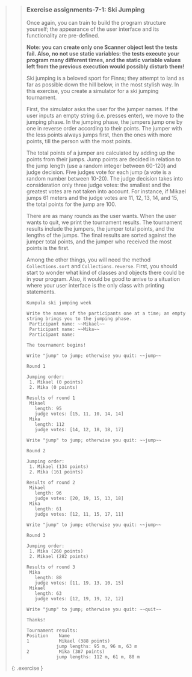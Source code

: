 >> ### Exercise assignments-7-1: Ski Jumping
>>
>> Once again, you can train to build the program structure yourself; the appearance of the user interface and its functionality are pre-defined.
>>
>>**Note: you can create only one Scanner object lest the tests fail. Also, no not use static variables: the tests execute your program many different times, and the static variable values left from the previous execution would possibly disturb them!**
>>
>>Ski jumping is a beloved sport for Finns; they attempt to land as far as possible down the hill below, in the most stylish way. In this exercise, you create a simulator for a ski jumping tournament.
>>
>>First, the simulator asks the user for the jumper names. If the user inputs an empty string (i.e. presses enter), we move to the jumping phase. In the jumping phase, the jumpers jump one by one in reverse order according to their points. The jumper with the less points always jumps first, then the ones with more points, till the person with the most points.
>>
>>The total points of a jumper are calculated by adding up the points from their jumps. Jump points are decided in relation to the jump length (use a random integer between 60-120) and judge decision. Five judges vote for each jump (a vote is a random number between 10-20). The judge decision takes into consideration only three judge votes: the smallest and the greatest votes are not taken into account. For instance, if Mikael jumps 61 meters and the judge votes are 11, 12, 13, 14, and 15, the total points for the jump are 100.
>>
>>There are as many rounds as the user wants. When the user wants to quit, we print the tournament results. The tournament results include the jumpers, the jumper total points, and the lengths of the jumps. The final results are sorted against the jumper total points, and the jumper who received the most points is the first.
>>
>>Among the other things, you will need the method `Collections.sort` and `Collections.reverse`. First, you should start to wonder what kind of classes and objects there could be in your program. Also, it would be good to arrive to a situation where your user interface is the only class with printing statements.
>>
>>```output
>>Kumpula ski jumping week
>>
>>Write the names of the participants one at a time; an empty string brings you to the jumping phase.
>>  Participant name: ~~Mikael~~
>>  Participant name: ~~Mika~~
>>  Participant name:
>>
>>The tournament begins!
>>
>>Write "jump" to jump; otherwise you quit: ~~jump~~
>>
>>Round 1
>>
>>Jumping order:
>>  1. Mikael (0 points)
>>  2. Mika (0 points)
>>
>>Results of round 1
>>  Mikael
>>    length: 95
>>    judge votes: [15, 11, 10, 14, 14]
>>  Mika
>>    length: 112
>>    judge votes: [14, 12, 18, 18, 17]
>>
>>Write "jump" to jump; otherwise you quit: ~~jump~~
>>
>>Round 2
>>
>>Jumping order:
>>  1. Mikael (134 points)
>>  2. Mika (161 points)
>>
>>Results of round 2
>>  Mikael
>>    length: 96
>>    judge votes: [20, 19, 15, 13, 18]
>>  Mika
>>    length: 61
>>    judge votes: [12, 11, 15, 17, 11]
>>
>>Write "jump" to jump; otherwise you quit: ~~jump~~
>>
>>Round 3
>>
>>Jumping order:
>>  1. Mika (260 points)
>>  2. Mikael (282 points)
>>
>>Results of round 3
>>  Mika
>>    length: 88
>>    judge votes: [11, 19, 13, 10, 15]
>>  Mikael
>>    length: 63
>>    judge votes: [12, 19, 19, 12, 12]
>>
>>Write "jump" to jump; otherwise you quit: ~~quit~~
>>
>>Thanks!
>>
>>Tournament results:
>>Position    Name
>>1           Mikael (388 points)
>>            jump lengths: 95 m, 96 m, 63 m
>>2           Mika (387 points)
>>            jump lengths: 112 m, 61 m, 88 m
>>```
>>
>{: .exercise }